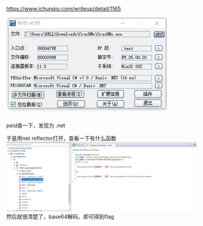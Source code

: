 https://www.ichunqiu.com/writeup/detail/1165

![](Resource/1521013642_659899.jpg)

peid查一下，发现为 .net

于是用net reflector打开，查看一下有什么函数
![](Resource/1521013800_659899.jpg)
然后就很清楚了，base64解码，即可得到flag